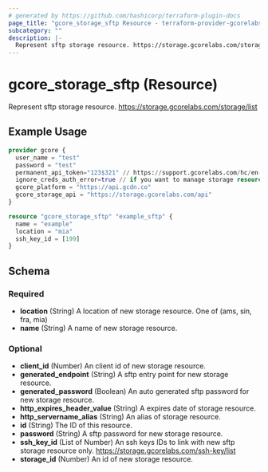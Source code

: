 ```yaml
---
# generated by https://github.com/hashicorp/terraform-plugin-docs
page_title: "gcore_storage_sftp Resource - terraform-provider-gcorelabs"
subcategory: ""
description: |-
  Represent sftp storage resource. https://storage.gcorelabs.com/storage/list
---
```


# gcore_storage_sftp (Resource)

Represent sftp storage resource. https://storage.gcorelabs.com/storage/list

## Example Usage

```terraform
provider gcore {
  user_name = "test"
  password = "test"
  permanent_api_token="123$321" // https://support.gcorelabs.com/hc/en-us/articles/360018625617-API-tokens
  ignore_creds_auth_error=true // if you want to manage storage resource only and provide permanent_api_token without user_name & password
  gcore_platform = "https://api.gcdn.co"
  gcore_storage_api = "https://storage.gcorelabs.com/api"
}

resource "gcore_storage_sftp" "example_sftp" {
  name = "example"
  location = "mia"
  ssh_key_id = [199]
}
```

<!-- schema generated by tfplugindocs -->
## Schema

### Required

- **location** (String) A location of new storage resource. One of (ams, sin, fra, mia)
- **name** (String) A name of new storage resource.

### Optional

- **client_id** (Number) An client id of new storage resource.
- **generated_endpoint** (String) A sftp entry point for new storage resource.
- **generated_password** (Boolean) An auto generated sftp password for new storage resource.
- **http_expires_header_value** (String) A expires date of storage resource.
- **http_servername_alias** (String) An alias of storage resource.
- **id** (String) The ID of this resource.
- **password** (String) A sftp password for new storage resource.
- **ssh_key_id** (List of Number) An ssh keys IDs to link with new sftp storage resource only. https://storage.gcorelabs.com/ssh-key/list
- **storage_id** (Number) An id of new storage resource.


